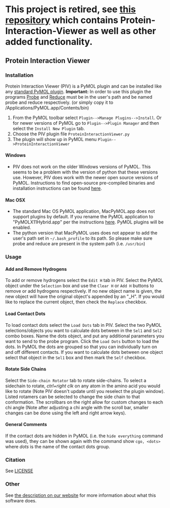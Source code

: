# This project is retired, see [this repository](https://github.com/donaldlab/ProteinDesignPlugin) which contains Protein-Interaction-Viewer as well as other added functionality.

## Protein Interaction Viewer

### Installation

Protein Interaction Viewer (PIV) is a PyMOL plugin and can be installed like any [standard PyMOL plugin][3].  **Important:** In order to use this plugin the programs [Probe][PROBE] and [Reduce][REDUCE] must be in the user's path and be named probe and reduce respectively. (or simply copy it to /Applications/PyMOL.app/Contents/bin)

1. From the PyMOL toolbar select `Plugin-->Manage Plugins-->Install`. Or for newer versions of PyMOL go to `Plugin-->Plugin Manager` and then select the `Install New Plugin` tab.
2. Choose the PIV plugin file `ProteinInteractionViewer.py`
3. The plugin will show up in PyMOL menu `Plugin-->ProteinInteractionViewer`

#### Windows

- PIV does not work on the older Windows versions of PyMOL. This seems to be a problem with the version of python that these versions use. However, PIV does work with the newer open source versions of PyMOL. Instructions to find open-source pre-compiled binaries and installation instructions can be found [here][1].

#### Mac OSX

- The standard Mac OS PyMOL application, MacPyMOL.app does not support plugins by default. If you rename the PyMOL application to "PyMOLX11Hybrid.app" per the instructions [here][2]. PyMOL plugins will be enabled.
- The python version that MacPyMOL uses does not appear to add the user's path set in `~/.bash_profile` to its path. So please make sure probe and reduce are present in the system path (i.e. `/usr/bin`)

### Usage

#### Add and Remove Hydrogens

To add or remove hydrogens select the `Edit H` tab in PIV. Select the PyMOL object under the `Selection` box and use the `Clear H` or `Add H` buttons to remove or add hydrogens respectively. If no new object name is given, the new object will have the original object's appended by an "_H". If you would like to replace the current object, then check the `Replace` checkbox.

#### Load Contact Dots

To load contact dots select the `Load Dots` tab in PIV. Select the two PyMOL selections/objects you want to calculate dots between in the `Sel1` and `Sel2` combo boxes. Name the dots object, and put any additional parameters you want to send to the probe program. Click the `Load Dots` button to load the dots. In PyMOL the dots are grouped so that you can individually turn on and off different contacts. If you want to calculate dots between one object select that object in the `Sel1` box and then mark the `Self` checkbox.

#### Rotate Side Chains

Select the `Side-chain Rotator` tab to rotate side-chains. To select a sidechain to rotate, *ctrl+right clk* on any atom in the amino acid you would like to rotate (Note PIV doesn't update until you reselect the plugin window). Listed rotamers can be selected to change the side chain to that conformation. The scrollbars on the right allow for custom changes to each chi angle (Note after adjusting a chi angle with the scroll bar, smaller changes can be done using the left and right arrow keys).

#### General Comments

If the contact dots are hidden in PyMOL (i.e. the `hide everything` command was used), they can be shown again with the command show `cgo, <dots>` where *dots* is the name of the contact dots group.


### Citation

See [LICENSE](LICENSE)

### Other
See [the description on our website][WEBSITE] for more information about what this software does.

[1]: http://www.pymolwiki.org/index.php/Windows_Install#Pre-compiled_PyMOL
[2]: http://www.pymolwiki.org/index.php/Plugins
[3]: http://www.pymolwiki.org/index.php/Plugins_Tutorial#Installing_Plugins
[REDUCE]: http://kinemage.biochem.duke.edu/software/reduce.php
[PROBE]: http://kinemage.biochem.duke.edu/software/probe.php
[WEBSITE]: https://www2.cs.duke.edu/donaldlab/software/proteinInteractionViewer/index.php
